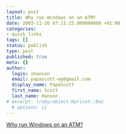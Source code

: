 ```yaml
---
layout: post
title: Why run Windows on an ATM?
date: 2003-11-26 07:11:15.000000000 +01:00
categories:
- quick links
tags: []
status: publish
type: post
published: true
meta: {}
author:
  login: shanson
  email: papascott-wp@gmail.com
  display_name: PapaScott
  first_name: Scott
  last_name: Hanson
# excerpt: !ruby/object:Hpricot::Doc
  # options: {}
---
```

<p><a title="It's actually quite common" href="http://simon.incutio.com/archive/2003/11/26/windowsOnATMs">Why run Windows on an ATM?</a></p>
